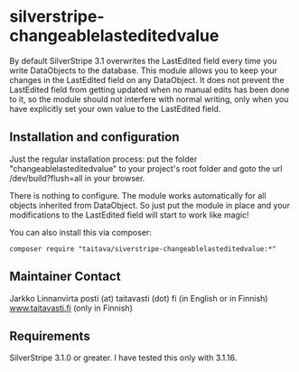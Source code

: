 silverstripe-changeablelasteditedvalue
======================================

By default SilverStripe 3.1 overwrites the LastEdited field every time you write DataObjects to the database. This module allows you to keep your changes in the LastEdited field on any DataObject. It does not prevent the LastEdited field from getting updated when no manual edits has been done to it, so the module should not interfere with normal writing, only when you have explicitly set your own value to the LastEdited field.

## Installation and configuration

Just the regular installation process: put the folder "changeablelasteditedvalue" to your project's root folder and goto the url /dev/build?flush=all in your browser.

There is nothing to configure. The module works automatically for all objects inherited from DataObject. So just put the module in place and your modifications to the LastEdited field will start to work like magic!

You can also install this via composer:

```
composer require "taitava/siverstripe-changeablelasteditedvalue:*"
```

## Maintainer Contact

 Jarkko Linnanvirta
 posti (at) taitavasti (dot) fi (in English or in Finnish)
 www.taitavasti.fi (only in Finnish)

## Requirements

SilverStripe 3.1.0 or greater. I have tested this only with 3.1.16.